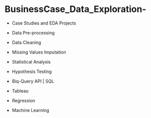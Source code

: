 # BusinessCase_Data_Exploration-

  
- Case Studies and EDA Projects 
- Data Pre-processing
- Data Cleaning
- Missing Values Imputation 


- Statistical Analysis
- Hypothesis Testing

- Biq-Query API |  SQL 
- Tableau

- Regression
- Machine Learning
